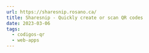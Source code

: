 ```yaml
---
url: https://sharesnip.rosano.ca/
title: Sharesnip - Quickly create or scan QR codes
date: 2023-03-06
tags:
  - codigos-qr
  - web-apps
---
```

